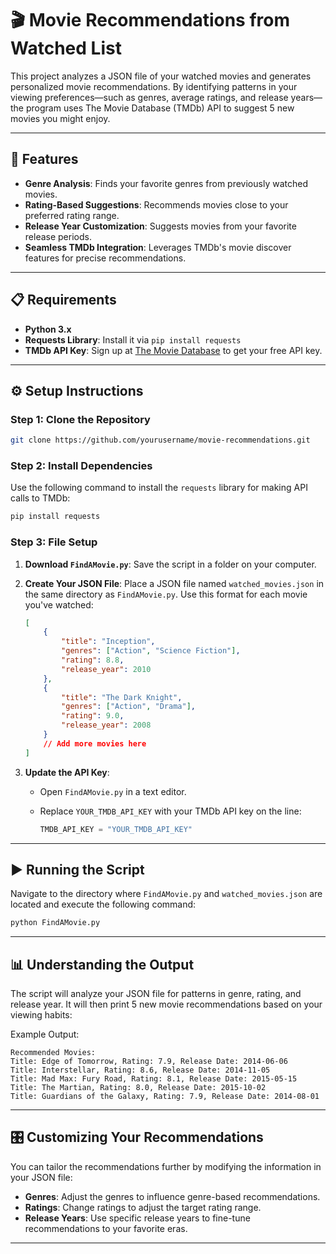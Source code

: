 # 🎬 Movie Recommendations from Watched List

This project analyzes a JSON file of your watched movies and generates personalized movie recommendations. By identifying patterns in your viewing preferences—such as genres, average ratings, and release years—the program uses The Movie Database (TMDb) API to suggest 5 new movies you might enjoy.

---

## 🚀 Features

- **Genre Analysis**: Finds your favorite genres from previously watched movies.
- **Rating-Based Suggestions**: Recommends movies close to your preferred rating range.
- **Release Year Customization**: Suggests movies from your favorite release periods.
- **Seamless TMDb Integration**: Leverages TMDb's movie discover features for precise recommendations.

---

## 📋 Requirements

- **Python 3.x**
- **Requests Library**: Install it via `pip install requests`
- **TMDb API Key**: Sign up at [The Movie Database](https://www.themoviedb.org/) to get your free API key.

---

## ⚙️ Setup Instructions

### Step 1: Clone the Repository

```bash
git clone https://github.com/yourusername/movie-recommendations.git
```

### Step 2: Install Dependencies

Use the following command to install the `requests` library for making API calls to TMDb:

```bash
pip install requests
```

### Step 3: File Setup

1. **Download `FindAMovie.py`**: Save the script in a folder on your computer.
2. **Create Your JSON File**: Place a JSON file named `watched_movies.json` in the same directory as `FindAMovie.py`. Use this format for each movie you've watched:

    ```json
    [
        {
            "title": "Inception",
            "genres": ["Action", "Science Fiction"],
            "rating": 8.8,
            "release_year": 2010
        },
        {
            "title": "The Dark Knight",
            "genres": ["Action", "Drama"],
            "rating": 9.0,
            "release_year": 2008
        }
        // Add more movies here
    ]
    ```

3. **Update the API Key**:  
   - Open `FindAMovie.py` in a text editor.
   - Replace `YOUR_TMDB_API_KEY` with your TMDb API key on the line:

     ```python
     TMDB_API_KEY = "YOUR_TMDB_API_KEY"
     ```

---

## ▶️ Running the Script

Navigate to the directory where `FindAMovie.py` and `watched_movies.json` are located and execute the following command:

```bash
python FindAMovie.py
```

---

## 📊 Understanding the Output

The script will analyze your JSON file for patterns in genre, rating, and release year. It will then print 5 new movie recommendations based on your viewing habits:

Example Output:
```plaintext
Recommended Movies:
Title: Edge of Tomorrow, Rating: 7.9, Release Date: 2014-06-06
Title: Interstellar, Rating: 8.6, Release Date: 2014-11-05
Title: Mad Max: Fury Road, Rating: 8.1, Release Date: 2015-05-15
Title: The Martian, Rating: 8.0, Release Date: 2015-10-02
Title: Guardians of the Galaxy, Rating: 7.9, Release Date: 2014-08-01
```

---

## 🎛 Customizing Your Recommendations

You can tailor the recommendations further by modifying the information in your JSON file:

- **Genres**: Adjust the genres to influence genre-based recommendations.
- **Ratings**: Change ratings to adjust the target rating range.
- **Release Years**: Use specific release years to fine-tune recommendations to your favorite eras.

---
